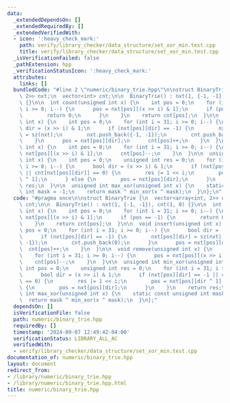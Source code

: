 ```yaml
---
data:
  _extendedDependsOn: []
  _extendedRequiredBy: []
  _extendedVerifiedWith:
  - icon: ':heavy_check_mark:'
    path: verify/library_checker/data_structure/set_xor_min.test.cpp
    title: verify/library_checker/data_structure/set_xor_min.test.cpp
  _isVerificationFailed: false
  _pathExtension: hpp
  _verificationStatusIcon: ':heavy_check_mark:'
  attributes:
    links: []
  bundledCode: "#line 2 \"numeric/binary_trie.hpp\"\n\nstruct BinaryTrie {\n  vector<array<int,\
    \ 2>> nxt;\n  vector<int> cnt;\n\n  BinaryTrie() : nxt(1, {-1, -1}), cnt(1, 0)\
    \ {}\n\n  int count(unsigned int x) {\n    int pos = 0;\n    for (int i = 31;\
    \ i >= 0; i--) {\n      pos = nxt[pos][(x >> i) & 1];\n      if (pos == -1) {\n\
    \        return 0;\n      }\n    }\n    return cnt[pos];\n  }\n\n  void insert(unsigned\
    \ int x) {\n    int pos = 0;\n    for (int i = 31; i >= 0; i--) {\n      bool\
    \ dir = (x >> i) & 1;\n      if (nxt[pos][dir] == -1) {\n        nxt[pos][dir]\
    \ = sz(nxt);\n        nxt.push_back({-1, -1});\n        cnt.push_back(0);\n  \
    \    }\n      pos = nxt[pos][dir];\n      cnt[pos]++;\n    }\n  }\n\n  void remove(unsigned\
    \ int x) {\n    int pos = 0;\n    for (int i = 31; i >= 0; i--) {\n      pos =\
    \ nxt[pos][(x >> i) & 1];\n      cnt[pos]--;\n    }\n  }\n\n  unsigned int min_xor(unsigned\
    \ int x) {\n    int pos = 0;\n    unsigned int res = 0;\n    for (int i = 31;\
    \ i >= 0; i--) {\n      bool dir = (x >> i) & 1;\n      if (nxt[pos][dir] == -1\
    \ || cnt[nxt[pos][dir]] == 0) {\n        res |= 1 << i;\n        pos = nxt[pos][dir\
    \ ^ 1];\n      } else {\n        pos = nxt[pos][dir];\n      }\n    }\n    return\
    \ res;\n  }\n\n  unsigned int max_xor(unsigned int x) {\n    static const unsigned\
    \ int mask = -1;\n    return mask ^ min_xor(x ^ mask);\n  }\n};\n"
  code: "#pragma once\n\nstruct BinaryTrie {\n  vector<array<int, 2>> nxt;\n  vector<int>\
    \ cnt;\n\n  BinaryTrie() : nxt(1, {-1, -1}), cnt(1, 0) {}\n\n  int count(unsigned\
    \ int x) {\n    int pos = 0;\n    for (int i = 31; i >= 0; i--) {\n      pos =\
    \ nxt[pos][(x >> i) & 1];\n      if (pos == -1) {\n        return 0;\n      }\n\
    \    }\n    return cnt[pos];\n  }\n\n  void insert(unsigned int x) {\n    int\
    \ pos = 0;\n    for (int i = 31; i >= 0; i--) {\n      bool dir = (x >> i) & 1;\n\
    \      if (nxt[pos][dir] == -1) {\n        nxt[pos][dir] = sz(nxt);\n        nxt.push_back({-1,\
    \ -1});\n        cnt.push_back(0);\n      }\n      pos = nxt[pos][dir];\n    \
    \  cnt[pos]++;\n    }\n  }\n\n  void remove(unsigned int x) {\n    int pos = 0;\n\
    \    for (int i = 31; i >= 0; i--) {\n      pos = nxt[pos][(x >> i) & 1];\n  \
    \    cnt[pos]--;\n    }\n  }\n\n  unsigned int min_xor(unsigned int x) {\n   \
    \ int pos = 0;\n    unsigned int res = 0;\n    for (int i = 31; i >= 0; i--) {\n\
    \      bool dir = (x >> i) & 1;\n      if (nxt[pos][dir] == -1 || cnt[nxt[pos][dir]]\
    \ == 0) {\n        res |= 1 << i;\n        pos = nxt[pos][dir ^ 1];\n      } else\
    \ {\n        pos = nxt[pos][dir];\n      }\n    }\n    return res;\n  }\n\n  unsigned\
    \ int max_xor(unsigned int x) {\n    static const unsigned int mask = -1;\n  \
    \  return mask ^ min_xor(x ^ mask);\n  }\n};"
  dependsOn: []
  isVerificationFile: false
  path: numeric/binary_trie.hpp
  requiredBy: []
  timestamp: '2024-09-07 12:49:42-04:00'
  verificationStatus: LIBRARY_ALL_AC
  verifiedWith:
  - verify/library_checker/data_structure/set_xor_min.test.cpp
documentation_of: numeric/binary_trie.hpp
layout: document
redirect_from:
- /library/numeric/binary_trie.hpp
- /library/numeric/binary_trie.hpp.html
title: numeric/binary_trie.hpp
---
```

